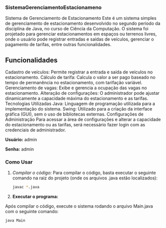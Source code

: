 ### SistemaGerenciamentoEstacionameno
Sistema de Gerenciamento de Estacionamento
Este é um sistema simples de gerenciamento de estacionamento desenvolvido no segundo período da disciplina de Java, no curso de Ciência da Computação. O sistema foi projetado para gerenciar estacionamentos em espaços ou terrenos livres, onde o usuário pode registrar entradas e saídas de veículos, gerenciar o pagamento de tarifas, entre outras funcionalidades.

## Funcionalidades
Cadastro de veículos: Permite registrar a entrada e saída de veículos no estacionamento.
Cálculo de tarifa: Calcula o valor a ser pago baseado no tempo de permanência no estacionamento, com tarifação variável.
Gerenciamento de vagas: Exibe e gerencia a ocupação das vagas no estacionamento.
Alteração de configurações: O administrador pode ajustar dinamicamente a capacidade máxima do estacionamento e as tarifas.
Tecnologias Utilizadas
Java: Linguagem de programação utilizada para a implementação do sistema.
Swing: Utilizado para a criação da interface gráfica (GUI), sem o uso de bibliotecas externas.
Configurações de Administração
Para acessar a área de configurações e alterar a capacidade do estacionamento ou as tarifas, será necessário fazer login com as credenciais de administrador.

**Usuário:** admin

**Senha:** admin

### Como Usar

1. *Compilar o código:*
   Para compilar o código, basta executar o seguinte comando na raiz do projeto (onde os arquivos .java estão localizados):
   ```bash
   javac *.java

 2. **Executar o programa:**

Após compilar o código, execute o sistema rodando o arquivo Main.java com o seguinte comando:

```bash
java Main
